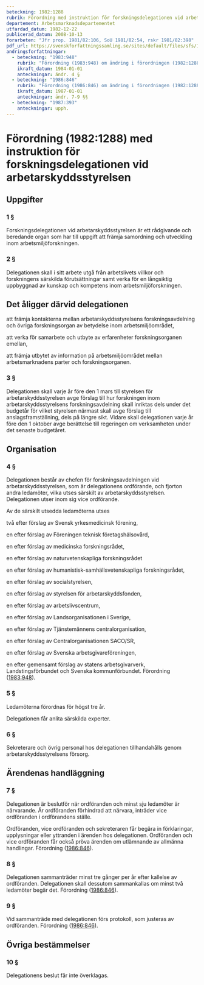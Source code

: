 ```yaml
---
beteckning: 1982:1288
rubrik: Förordning med instruktion för forskningsdelegationen vid arbetarskyddsstyrelsen
departement: Arbetsmarknadsdepartementet
utfardad_datum: 1982-12-22
publicerad_datum: 2008-10-13
forarbeten: "Jfr prop. 1981/82:106, SoU 1981/82:54, rskr 1981/82:398"
pdf_url: https://svenskforfattningssamling.se/sites/default/files/sfs/1982-12/SFS1982-1288.pdf
andringsforfattningar:
  - beteckning: "1983:948"
    rubrik: "Förordning (1983:948) om ändring i förordningen (1982:1288) med instruktion för forskningsdelegationen vid arbetarskyddsstyrelsen"
    ikraft_datum: 1984-01-01
    anteckningar: ändr. 4 §
  - beteckning: "1986:846"
    rubrik: "Förordning (1986:846) om ändring i förordningen (1982:1288) med instruktion för forskningsdelegationen vid arbetarskyddsstyrelsen"
    ikraft_datum: 1987-01-01
    anteckningar: ändr. 7-9 §§
  - beteckning: "1987:393"
    anteckningar: upph.
---
```


# Förordning (1982:1288) med instruktion för forskningsdelegationen vid arbetarskyddsstyrelsen

## Uppgifter

### 1 §

Forskningsdelegationen vid arbetarskyddsstyrelsen är ett rådgivande och beredande organ som har till uppgift att främja samordning och utveckling inom arbetsmiljöforskningen.

### 2 §

Delegationen skall i sitt arbete utgå från arbetslivets villkor och forskningens särskilda förutsättningar samt verka för en långsiktig uppbyggnad av kunskap och kompetens inom arbetsmiljöforskningen.

## Det åligger därvid delegationen

att främja kontakterna mellan arbetarskyddsstyrelsens forskningsavdelning och övriga forskningsorgan av betydelse inom arbetsmiljöområdet,

att verka för samarbete och utbyte av erfarenheter forskningsorganen emellan,

att främja utbytet av information på arbetsmiljöområdet mellan arbetsmarknadens parter och forskningsorganen.

### 3 §

Delegationen skall varje år före den 1 mars till styrelsen för arbetarskyddsstyrelsen avge förslag till hur forskningen inom arbetarskyddsstyrelsens forskningsavdelning skall inriktas dels under det budgetår för vilket styrelsen närmast skall avge förslag till anslagsframställning, dels på längre sikt. Vidare skall delegationen varje år före den 1 oktober avge berättelse till regeringen om verksamheten under det senaste budgetåret.

## Organisation

### 4 §

Delegationen består av chefen för forskningsavdelningen vid arbetarskyddsstyrelsen, som är delegationens ordförande, och fjorton andra ledamöter, vilka utses särskilt av arbetarskyddsstyrelsen. Delegationen utser inom sig vice ordförande.

Av de särskilt utsedda ledamöterna utses

två efter förslag av Svensk yrkesmedicinsk förening,

en efter förslag av Föreningen teknisk företagshälsovård,

en efter förslag av medicinska forskningsrådet,

en efter förslag av naturvetenskapliga forskningsrådet

en efter förslag av humanistisk-samhällsvetenskapliga forskningsrådet,

en efter förslag av socialstyrelsen,

en efter förslag av styrelsen för arbetarskyddsfonden,

en efter förslag av arbetslivscentrum,

en efter förslag av Landsorganisationen i Sverige,

en efter förslag av Tjänstemännens centralorganisation,

en efter förslag av Centralorganisationen SACO/SR,

en efter förslag av Svenska arbetsgivareföreningen,

en efter gemensamt förslag av statens arbetsgivarverk, Landstingsförbundet och Svenska kommunförbundet. Förordning ([1983:948](https://selex.se/eli/sfs/1983/948)).

### 5 §

Ledamöterna förordnas för högst tre år.

Delegationen får anlita särskilda experter.

### 6 §

Sekreterare och övrig personal hos delegationen tillhandahålls genom arbetarskyddsstyrelsens försorg.

## Ärendenas handläggning

### 7 §

Delegationen är beslutför när ordföranden och minst sju ledamöter är närvarande. Är ordföranden förhindrad att närvara, inträder vice ordföranden i ordförandens ställe.

Ordföranden, vice ordföranden och sekreteraren får begära in förklaringar, upplysningar eller yttranden i ärenden hos delegationen. Ordföranden och vice ordföranden får också pröva ärenden om utlämnande av allmänna handlingar. Förordning ([1986:846](https://selex.se/eli/sfs/1986/846)).

### 8 §

Delegationen sammanträder minst tre gånger per år efter kallelse av ordföranden. Delegationen skall dessutom sammankallas om minst två ledamöter begär det. Förordning ([1986:846](https://selex.se/eli/sfs/1986/846)).

### 9 §

Vid sammanträde med delegationen förs protokoll, som justeras av ordföranden. Förordning ([1986:846](https://selex.se/eli/sfs/1986/846)).

## Övriga bestämmelser

### 10 §

Delegationens beslut får inte överklagas.